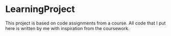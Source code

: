 # LearningProject
This project is based on code assignments from a course. All code that I put here is written by me with inspiration from the coursework.
